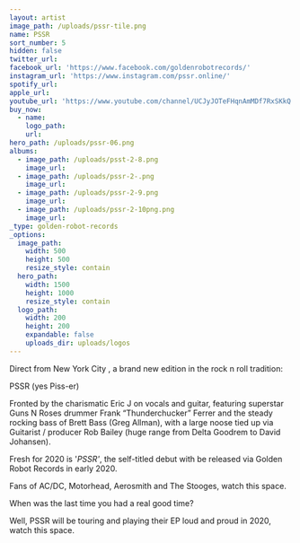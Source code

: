 ```yaml
---
layout: artist
image_path: /uploads/pssr-tile.png
name: PSSR
sort_number: 5
hidden: false
twitter_url:
facebook_url: 'https://www.facebook.com/goldenrobotrecords/'
instagram_url: 'https://www.instagram.com/pssr.online/'
spotify_url:
apple_url:
youtube_url: 'https://www.youtube.com/channel/UCJyJOTeFHqnAmMDf7RxSKkQ'
buy_now:
  - name:
    logo_path:
    url:
hero_path: /uploads/pssr-06.png
albums:
  - image_path: /uploads/psst-2-8.png
    image_url:
  - image_path: /uploads/pssr-2-.png
    image_url:
  - image_path: /uploads/pssr-2-9.png
    image_url:
  - image_path: /uploads/pssr-2-10png.png
    image_url:
_type: golden-robot-records
_options:
  image_path:
    width: 500
    height: 500
    resize_style: contain
  hero_path:
    width: 1500
    height: 1000
    resize_style: contain
  logo_path:
    width: 200
    height: 200
    expandable: false
    uploads_dir: uploads/logos
---
```


Direct from New York City , a brand new edition in the rock n roll tradition:

PSSR (yes Piss-er)

Fronted by the charismatic Eric J on vocals and guitar, featuring superstar Guns N Roses drummer Frank “Thunderchucker” Ferrer and the steady rocking bass of Brett Bass (Greg Allman), with a large noose tied up via Guitarist / producer Rob Bailey (huge range from Delta Goodrem to David Johansen).

Fresh for 2020 is '*PSSR'*, the self-titled debut with be released via Golden Robot Records in early 2020. &nbsp;

Fans of AC/DC, Motorhead, Aerosmith and The Stooges, watch this space.&nbsp;

When was the last time you had a real good time?

Well, PSSR will be touring and playing their EP loud and proud in 2020, watch this space.